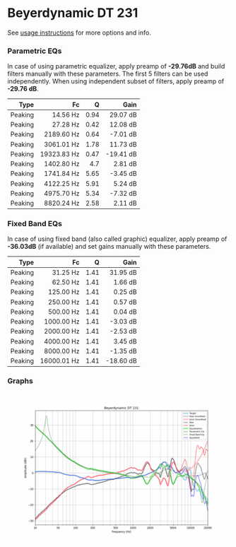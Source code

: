 # Beyerdynamic DT 231
See [usage instructions](https://github.com/jaakkopasanen/AutoEq#usage) for more options and info.

### Parametric EQs
In case of using parametric equalizer, apply preamp of **-29.76dB** and build filters manually
with these parameters. The first 5 filters can be used independently.
When using independent subset of filters, apply preamp of **-29.76 dB**.

| Type    | Fc          |    Q | Gain      |
|--------:|------------:|-----:|----------:|
| Peaking | 14.56 Hz    | 0.94 | 29.07 dB  |
| Peaking | 27.28 Hz    | 0.42 | 12.08 dB  |
| Peaking | 2189.60 Hz  | 0.64 | -7.01 dB  |
| Peaking | 3061.01 Hz  | 1.78 | 11.73 dB  |
| Peaking | 19323.83 Hz | 0.47 | -19.41 dB |
| Peaking | 1402.80 Hz  | 4.7  | 2.81 dB   |
| Peaking | 1741.84 Hz  | 5.65 | -3.45 dB  |
| Peaking | 4122.25 Hz  | 5.91 | 5.24 dB   |
| Peaking | 4975.70 Hz  | 5.34 | -7.32 dB  |
| Peaking | 8820.24 Hz  | 2.58 | 2.11 dB   |

### Fixed Band EQs
In case of using fixed band (also called graphic) equalizer, apply preamp of **-36.03dB**
(if available) and set gains manually with these parameters.

| Type    | Fc          |    Q | Gain      |
|--------:|------------:|-----:|----------:|
| Peaking | 31.25 Hz    | 1.41 | 31.95 dB  |
| Peaking | 62.50 Hz    | 1.41 | 1.66 dB   |
| Peaking | 125.00 Hz   | 1.41 | 0.25 dB   |
| Peaking | 250.00 Hz   | 1.41 | 0.57 dB   |
| Peaking | 500.00 Hz   | 1.41 | 0.04 dB   |
| Peaking | 1000.00 Hz  | 1.41 | -3.03 dB  |
| Peaking | 2000.00 Hz  | 1.41 | -2.53 dB  |
| Peaking | 4000.00 Hz  | 1.41 | 3.45 dB   |
| Peaking | 8000.00 Hz  | 1.41 | -1.35 dB  |
| Peaking | 16000.01 Hz | 1.41 | -18.60 dB |

### Graphs
![](./Beyerdynamic%20DT%20231.png)